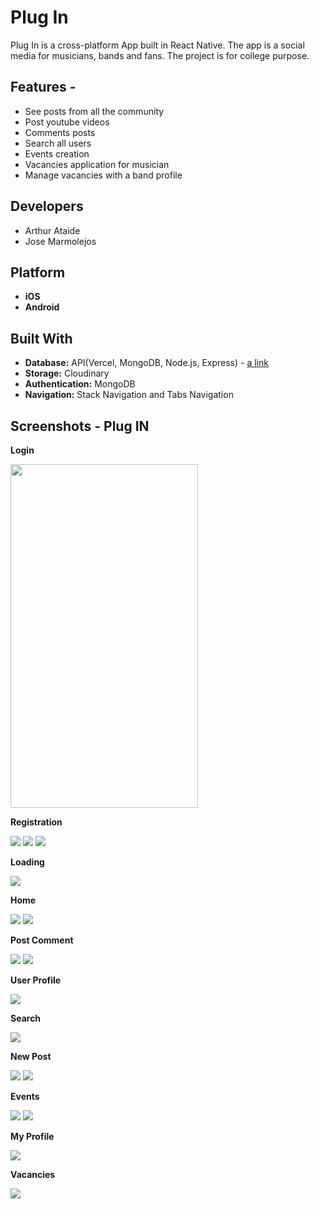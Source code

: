 # Plug In 

Plug In is a cross-platform App built in React Native. The app is a social media for musicians, bands and fans. The project is for college purpose.

## Features -
*	See posts from all the community
*	Post youtube videos
*	Comments posts
*	Search all users
*	Events creation
*	Vacancies application for musician
*	Manage vacancies with a band profile

## Developers

* Arthur Ataide
* Jose Marmolejos

## Platform
* **iOS**
* **Android**

## Built With
* **Database:** API(Vercel, MongoDB, Node.js, Express) - [a link](https://github.com/jsmr04/PlugIn-Backend)
* **Storage:** Cloudinary
* **Authentication:** MongoDB
* **Navigation:** Stack Navigation and Tabs Navigation

## Screenshots - Plug IN
**Login**
 
<img src="/assets/readmeImages/login1.PNG" width="300" height="550">

**Registration**

![](/assets/readmeImages/register1.png) ![](/assets/readmeImages/register2.png) ![](/assets/readmeImages/register3.png) 

**Loading**

![](/assets/readmeImages/loading.png)

**Home**

![](/assets/readmeImages/home1.png) ![](/assets/readmeImages/home2.png)

**Post Comment**

![](/assets/readmeImages/comments1.png) ![](/assets/readmeImages/comments2.png)

**User Profile**

![](/assets/readmeImages/userprofile.png)

**Search**

![](/assets/readmeImages/Search1.png)

**New Post**

![](/assets/readmeImages/newPost.png) ![](/assets/readmeImages/newPost1.png)

**Events**

![](/assets/readmeImages/events.png) ![](/assets/readmeImages/events2.png)

**My Profile**

![](/assets/readmeImages/profile.png)

**Vacancies**

![](/assets/readmeImages/Vacancies.png)

